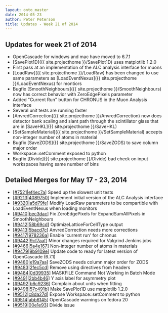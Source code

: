 ```yaml
---
layout: onto_master
date: 2014-05-23
author: Peter Peterson
title: Updates - Week 21 of 2014
---
```

Updates for week 21 of 2014
---------------------------
* OpenCascade for windows and mac have moved to 6.7.1
* [SavePlot1D]({{ site.projecthome }}/SavePlot1D) uses matplotlib 1.2.0
* First pass at an implementation of the ALC analysis interface for muons
* [LoadRaw]({{ site.projecthome }}/LoadRaw) has been changed to use same parameters as [LoadEventNexus]({{ site.projecthome }}/LoadEventNexus) for montiors
* Bugfix [SmoothNeighbours]({{ site.projecthome }}/SmoothNeighbours) now has correct behavior with ZeroEdgePixels parameter
* Added "Current Run" button for CHRONUS in the Muon Analysis interface
* Several unit tests are running faster
* [AnvredCorrection]({{ site.projecthome }}/AnvredCorrection) now does detector bank scaling and slant path through the scintillator glass that are in [SaveHKL]({{ site.projecthome }}/SaveHKL)
* [SetSampleMaterial]({{ site.projecthome }}/SetSampleMaterial) accepts non-integer number of atoms in material
* Bugfix [SaveZODS]({{ site.projecthome }}/SaveZODS) to save column major order
* Workspace::setComment exposed to python
* Bugfix [Divide]({{ site.projecthome }}/Divide) bad check on input workspaces having same number of bins

Detailed Merges for May 17 - 23, 2014
-------------------------------------
* \[[#7521](http://trac.mantidproject.org/mantid/ticket/7521)\|[ef4ec7a](https://github.com/mantidproject/mantid/commit/ef4ec7a00c2df6facbe0525a32313e4c6c744867)\] Speed up the slowest unit tests
* \[[#9213](http://trac.mantidproject.org/mantid/ticket/9213)\|[4089750](https://github.com/mantidproject/mantid/commit/4089750766e2ed5a3147d9d6543c4b3a139c6a24)\] Implement initial version of the ALC Analysis interface
* \[[#9320](http://trac.mantidproject.org/mantid/ticket/9320)\|[a5d79fe](https://github.com/mantidproject/mantid/commit/a5d79fe973fe18c42abbae7f8c67c31e7f447294)\] Modify LoadRaw parameters to be compartible with LoadEventNexus when loading monitors
* \[[#9410](http://trac.mantidproject.org/mantid/ticket/9410)\|[bec3dac](https://github.com/mantidproject/mantid/commit/bec3daca835f905e8146a53617bb51baa4cc0a98)\] Fix ZeroEdgePixels for ExpandSumAllPixels in SmoothNeighbours
* \[[#9412](http://trac.mantidproject.org/mantid/ticket/9412)\|[58b69cd](https://github.com/mantidproject/mantid/commit/58b69cdf979d58bc77c854eb73114a57c9dd9191)\] OptimizeLatticeForCellType output
* \[[#9413](http://trac.mantidproject.org/mantid/ticket/9413)\|[5bacd7c](https://github.com/mantidproject/mantid/commit/5bacd7ce3614b18fbd1a5d89850fad2efcbb80e8)\] AnvredCorrection needs more corrections
* \[[#9417](http://trac.mantidproject.org/mantid/ticket/9417)\|[978236a](https://github.com/mantidproject/mantid/commit/978236abf9ed3376284e4c783ac6a19828552c6b)\] Enable 'current run' for chronus
* \[[#9442](http://trac.mantidproject.org/mantid/ticket/9442)\|[9cf7aaf](https://github.com/mantidproject/mantid/commit/9cf7aaf0ec938935854592341992faedc85f605e)\] Minor changes required for Valgrind Jenkins jobs
* \[[#9466](http://trac.mantidproject.org/mantid/ticket/9466)\|[5a4e167](https://github.com/mantidproject/mantid/commit/5a4e167ce29db48af5f259c6d286349d3f63283e)\] Non-integer number of atoms in materials
* \[[#9479](http://trac.mantidproject.org/mantid/ticket/9479)\|[9b9109e](https://github.com/mantidproject/mantid/commit/9b9109e17491032e1775180cdef13b83625a9bf7)\] Update code to ready for latest version of OpenCascade (6.7.1)
* \[[#9480](http://trac.mantidproject.org/mantid/ticket/9480)\|[e19a7aa](https://github.com/mantidproject/mantid/commit/e19a7aa08bec1db327e322483c2b09a5845c9635)\] SaveZODS needs column major order for ZODS
* \[[#9483](http://trac.mantidproject.org/mantid/ticket/9483)\|[2fec5cd](https://github.com/mantidproject/mantid/commit/2fec5cd3b165e6fbd61300e425c94d703f7015d3)\] Remove using directives from headers
* \[[#9484](http://trac.mantidproject.org/mantid/ticket/9484)\|[0d39935](https://github.com/mantidproject/mantid/commit/0d39935384f0c374a79bb16bd2e32608ae4c7ce8)\] MASKFILE Command Not Working in Batch Mode
* \[[#9491](http://trac.mantidproject.org/mantid/ticket/9491)\|[2bb4b46](https://github.com/mantidproject/mantid/commit/2bb4b461d33ceb85f90958609f481932d371f845)\] Y axis label for asymmetry plot
* \[[#9492](http://trac.mantidproject.org/mantid/ticket/9492)\|[b6c9236](https://github.com/mantidproject/mantid/commit/b6c9236da4d1fc6d5ca81d7044f1842919e2dfbd)\] Complain about units when fitting
* \[[#9498](http://trac.mantidproject.org/mantid/ticket/9498)\|[57c491b](https://github.com/mantidproject/mantid/commit/57c491bd7e6eb356b1a7c6dea76c36e765340ba9)\] Make SavePlot1D use matplotlib 1.2.0
* \[[#9512](http://trac.mantidproject.org/mantid/ticket/9512)\|[c8da27d](https://github.com/mantidproject/mantid/commit/c8da27db7f09cf88655d95f3d18b70696b7bf0ce)\] Expose Workspace::setComment to python
* \[[#9514](http://trac.mantidproject.org/mantid/ticket/9514)\|[abb6145](https://github.com/mantidproject/mantid/commit/abb61451b6f922145c0c706a15ebeaa202ddb424)\] OpenCascade warnings on fedora 20
* \[[#9519](http://trac.mantidproject.org/mantid/ticket/9519)\|[00e1e93](https://github.com/mantidproject/mantid/commit/00e1e93d929c64df25ee7e15ee51c63e2de78581)\] Divide issue
